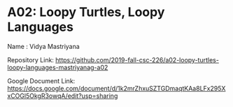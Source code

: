 # A02: Loopy Turtles, Loopy Languages

Name : Vidya Mastriyana

Repository Link: https://github.com/2019-fall-csc-226/a02-loopy-turtles-loopy-languages-mastriyanag-a02


Google Document Link: https://docs.google.com/document/d/1k2mrZhxuSZTGDmaqtKAa8LFx295XxCOGl5OkgR3owqA/edit?usp=sharing